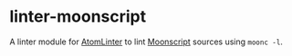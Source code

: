 # linter-moonscript

A linter module for [AtomLinter](https://github.com/AtomLinter/linter) to lint
[Moonscript](http://moonscript.org/) sources using `moonc -l`.
